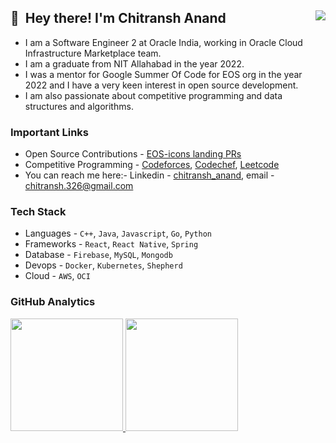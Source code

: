 ## 👋 &nbsp;Hey there! I'm Chitransh Anand <img align="right" src="https://visitor-badge.glitch.me/badge?page_id=rheo-chiti.rheo-chiti" />

- I am a Software Engineer 2 at Oracle India, working in Oracle Cloud Infrastructure Marketplace team.   
- I am a graduate from NIT Allahabad in the year 2022.  
- I was a mentor for Google Summer Of Code for EOS org in the year 2022 and I have a very keen interest in open source development.  
- I am also passionate about competitive programming and data structures and algorithms.

### Important Links
- Open Source Contributions - [EOS-icons landing PRs](https://gitlab.com/eos-solutions/eos-icons-landing/-/merge_requests?scope=all&state=merged&author_username=rheo-chiti)
- Competitive Programming - [Codeforces](https://codeforces.com/profile/rheo-chiti), [Codechef](https://www.codechef.com/users/rheo), [Leetcode](https://leetcode.com/rheo-chiti/)
- You can reach me here:- Linkedin - [chitransh_anand](https://www.linkedin.com/in/chitransh-anand/), email - chitransh.326@gmail.com 

### Tech Stack
- Languages - `C++`, `Java`, `Javascript`, `Go`, `Python`
- Frameworks - `React`, `React Native`, `Spring`
- Database - `Firebase`, `MySQL`, `Mongodb`
- Devops - `Docker`, `Kubernetes`, `Shepherd`
- Cloud - `AWS`, `OCI`

### GitHub Analytics

<p align="justify">
<a href="https://github.com/rheo-chiti">
  <img height="180em" src="https://github-readme-stats-eight-theta.vercel.app/api?username=rheo-chiti&show_icons=true&theme=algolia&include_all_commits=true&count_private=true"/>
<img height="180em" src="https://github-readme-stats-eight-theta.vercel.app/api/top-langs/?username=rheo-chiti&layout=compact&langs_count=8&theme=algolia&hide=c%23,html"/>
</p>
